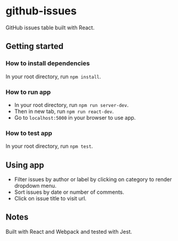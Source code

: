 # github-issues
GitHub issues table built with React.

## Getting started
### How to install dependencies
In your root directory, run `npm install`.

### How to run app
* In your root directory, run `npm run server-dev`.
* Then in new tab, run `npm run react-dev`.
* Go to `localhost:5000` in your browser to use app.

### How to test app
In your root directory, run `npm test`.

## Using app
* Filter issues by author or label by clicking on category to render dropdown menu.
* Sort issues by date or number of comments.
* Click on issue title to visit url.

## Notes
Built with React and Webpack and tested with Jest.
